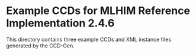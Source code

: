 Example CCDs for MLHIM Reference Implementation 2.4.6
=====================================================

This directory contains three example CCDs and XML instance files generated by the CCD-Gen.